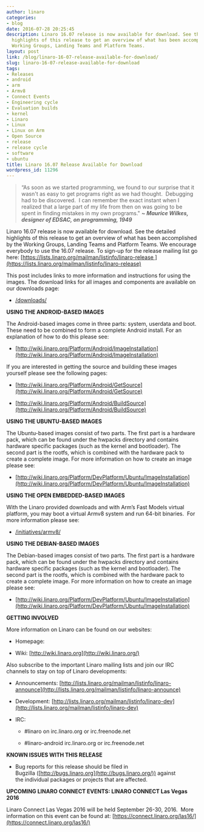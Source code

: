 ```yaml
---
author: linaro
categories:
- blog
date: 2016-07-28 20:25:45
description: Linaro 16.07 release is now available for download. See the detailed
  highlights of this release to get an overview of what has been accomplished by the
  Working Groups, Landing Teams and Platform Teams.
layout: post
link: /blog/linaro-16-07-release-available-for-download/
slug: linaro-16-07-release-available-for-download
tags:
- Releases
- android
- arm
- Armv8
- Connect Events
- Engineering cycle
- Evaluation builds
- kernel
- Linaro
- Linux
- Linux on Arm
- Open Source
- release
- release cycle
- software
- ubuntu
title: Linaro 16.07 Release Available for Download
wordpress_id: 11296
---
```


> “As soon as we started programming, we found to our surprise that it wasn't
> as easy to get programs right as we had thought.  Debugging had to be
> discovered.  I can remember the exact instant when I realized that a large
> part of my life from then on was going to be spent in finding mistakes in
> my own programs." _**~ Maurice Wilkes, designer of EDSAC, on programming, 1949**_


Linaro 16.07 release is now available for download. See the detailed highlights of this release to get an overview of what has been accomplished by the Working Groups, Landing Teams and Platform Teams. We encourage everybody to use the 16.07 release. To sign-up for the release mailing list go here: [https://lists.linaro.org/mailman/listinfo/linaro-release ](https://lists.linaro.org/mailman/listinfo/linaro-release)

This post includes links to more information and instructions for using the images. The download links for all images and components are available on our downloads page:




  * [/downloads/](/latest/downloads/)


**USING THE ANDROID-BASED IMAGES**

The Android-based images come in three parts: system, userdata and boot. These need to be combined to form a complete Android install. For an explanation of how to do this please see:




  * [http://wiki.linaro.org/Platform/Android/ImageInstallation](http://wiki.linaro.org/Platform/Android/ImageInstallation)


If you are interested in getting the source and building these images yourself please see the following pages:


  * [http://wiki.linaro.org/Platform/Android/GetSource](http://wiki.linaro.org/Platform/Android/GetSource)


  * [http://wiki.linaro.org/Platform/Android/BuildSource](http://wiki.linaro.org/Platform/Android/BuildSource)


**USING THE UBUNTU-BASED IMAGES**

The Ubuntu-based images consist of two parts. The first part is a hardware pack, which can be found under the hwpacks directory and contains hardware specific packages (such as the kernel and bootloader). The second part is the rootfs, which is combined with the hardware pack to create a complete image. For more information on how to create an image please see:




  * [http://wiki.linaro.org/Platform/DevPlatform/Ubuntu/ImageInstallation](http://wiki.linaro.org/Platform/DevPlatform/Ubuntu/ImageInstallation)


**USING THE OPEN EMBEDDED-BASED IMAGES**

With the Linaro provided downloads and with Arm’s Fast Models virtual platform, you may boot a virtual Armv8 system and run 64-bit binaries.  For more information please see:




  * [/initiatives/armv8/](/initiatives/armv8/)


**USING THE DEBIAN-BASED IMAGES**

The Debian-based images consist of two parts. The first part is a hardware pack, which can be found under the hwpacks directory and contains hardware specific packages (such as the kernel and bootloader). The second part is the rootfs, which is combined with the hardware pack to create a complete image. For more information on how to create an image please see:




  * [http://wiki.linaro.org/Platform/DevPlatform/Ubuntu/ImageInstallation](http://wiki.linaro.org/Platform/DevPlatform/Ubuntu/ImageInstallation)


**GETTING INVOLVED**

More information on Linaro can be found on our websites:




  * Homepage: [](/)


  * Wiki: [http://wiki.linaro.org](http://wiki.linaro.org/)


Also subscribe to the important Linaro mailing lists and join our IRC channels to stay on top of Linaro developments:


  * Announcements: [http://lists.linaro.org/mailman/listinfo/linaro-announce](http://lists.linaro.org/mailman/listinfo/linaro-announce)


  * Development: [http://lists.linaro.org/mailman/listinfo/linaro-dev](http://lists.linaro.org/mailman/listinfo/linaro-dev)


  * IRC:


    * #linaro on irc.linaro.org or irc.freenode.net


    * #linaro-android irc.linaro.org or irc.freenode.net





**KNOWN ISSUES WITH THIS RELEASE**




  * Bug reports for this release should be filed in Bugzilla ([http://bugs.linaro.org](http://bugs.linaro.org/)) against the individual packages or projects that are affected.


**UPCOMING LINARO CONNECT EVENTS: LINARO CONNECT Las Vegas 2016**

Linaro Connect Las Vegas 2016 will be held September 26-30, 2016.  More information on this event can be found at: [https://connect.linaro.org/las16/](https://connect.linaro.org/las16/)
